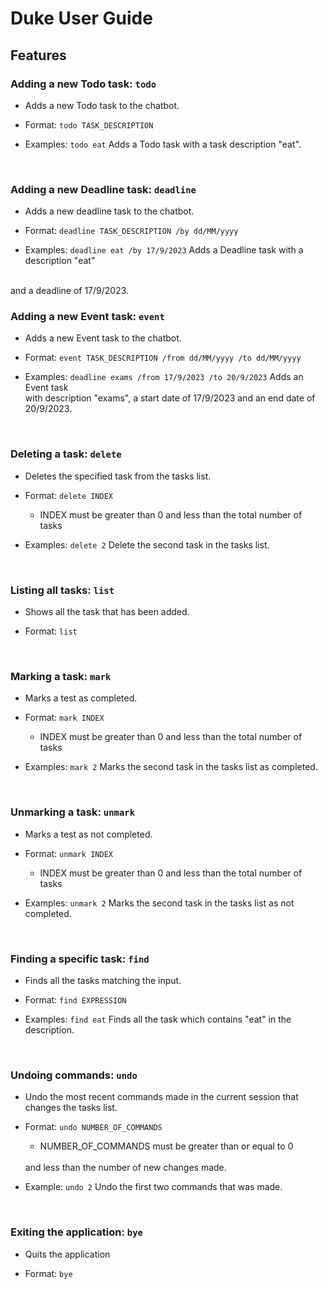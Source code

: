 # Duke User Guide

## Features 

### Adding a new Todo task: `todo`

- Adds a new Todo task to the chatbot.


- Format: `todo TASK_DESCRIPTION`


- Examples: `todo eat` Adds a Todo task with a task description "eat".

<br>

### Adding a new Deadline task: `deadline`

- Adds a new deadline task to the chatbot.


- Format: `deadline TASK_DESCRIPTION /by dd/MM/yyyy`


- Examples: `deadline eat /by 17/9/2023` Adds a Deadline task with a description "eat" 
<br>
and a deadline of 17/9/2023.

<br>

### Adding a new Event task: `event`

- Adds a new Event task to the chatbot.


- Format: `event TASK_DESCRIPTION /from dd/MM/yyyy /to dd/MM/yyyy`


- Examples: `deadline exams /from 17/9/2023 /to 20/9/2023` Adds an Event task 
  <br>
  with description "exams", a start date of 17/9/2023 and an end date of 20/9/2023.

<br>

### Deleting a task: `delete`
- Deletes the specified task from the tasks list.


- Format: `delete INDEX`
    - INDEX must be greater than 0 and less than the total number of tasks


- Examples: `delete 2` Delete the second task in the tasks list.

<br>

### Listing all tasks: `list`
- Shows all the task that has been added.


- Format: `list`

<br>

### Marking a task: `mark`
- Marks a test as completed.


- Format: `mark INDEX`
    - INDEX must be greater than 0 and less than the total number of tasks


- Examples: `mark 2` Marks the second task in the tasks list as completed.

<br>

### Unmarking a task: `unmark`
- Marks a test as not completed.


- Format: `unmark INDEX`
  - INDEX must be greater than 0 and less than the total number of tasks


- Examples: `unmark 2` Marks the second task in the tasks list as not completed.

<br>

### Finding a specific task: `find`
- Finds all the tasks matching the input.


- Format: `find EXPRESSION`


- Examples: `find eat` Finds all the task which contains "eat" in the description.

<br>

### Undoing commands: `undo`
- Undo the most recent commands made in the current session that changes the tasks list.


- Format: `undo NUMBER_OF_COMMANDS`
  - NUMBER_OF_COMMANDS must be greater than or equal to 0 
  <br>
     and less than the number of new changes made.


- Example: `undo 2` Undo the first two commands that was made.

<br>

### Exiting the application: `bye`
- Quits the application


- Format: `bye`




